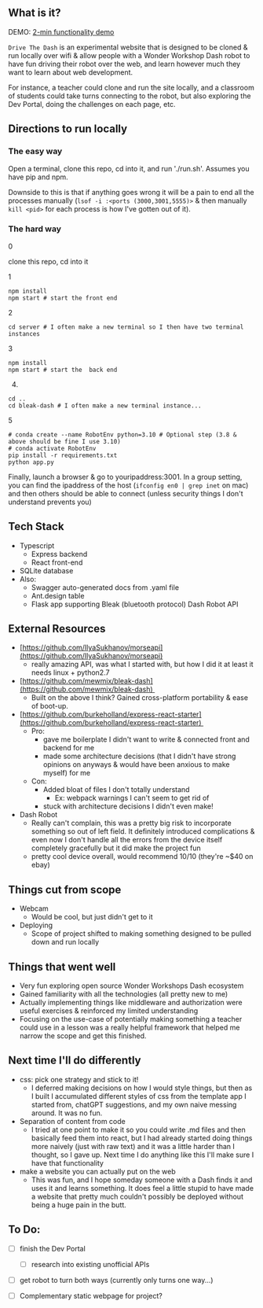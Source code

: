 ## What is it?  

DEMO: [2-min functionality demo](https://youtu.be/4DF0minFRTY?si=VUnZnfDxk-GtGXOp)

`Drive The Dash` is an experimental website that is designed to be cloned & run locally over wifi & allow people with a Wonder Workshop Dash robot to have fun driving their robot over the web, and learn however much they want to learn about web development. 

For instance, a teacher could clone and run the site locally, and a classroom of students could take turns connecting to the robot, but also exploring the Dev Portal, doing the challenges on each page, etc. 

## Directions to run locally

### The easy way
Open a terminal, clone this repo, cd into it, and run './run.sh'. Assumes you have pip and npm. 

Downside to this is that if anything goes wrong it will be a pain to end all the processes manually (`lsof -i :<ports (3000,3001,5555)>` & then manually `kill <pid>` for each process is how I've gotten out of it).
### The hard way
0

clone this repo, cd into it


1
```
npm install
npm start # start the front end
```

2
```
cd server # I often make a new terminal so I then have two terminal instances
```
3
```
npm install
npm start # start the  back end
```

4.
```
cd ..
cd bleak-dash # I often make a new terminal instance...
```

5
```
# conda create --name RobotEnv python=3.10 # Optional step (3.8 & above should be fine I use 3.10)
# conda activate RobotEnv
pip install -r requirements.txt
python app.py
```

Finally, launch a browser & go to youripaddress:3001. In a group setting, you can find the ipaddress of the host (`ifconfig en0 | grep inet`
on mac) and then others should be able to connect (unless security things I don't understand prevents you)

## Tech Stack
- Typescript
    - Express backend
    - React front-end
- SQLite database
- Also:
	- Swagger auto-generated docs from .yaml file
	- Ant.design table
	- Flask app supporting Bleak (bluetooth protocol) Dash Robot API

## External Resources
- [https://github.com/IlyaSukhanov/morseapi](https://github.com/IlyaSukhanov/morseapi)
	- really amazing API, was what I started with, but how I did it at least it needs linux + python2.7
- [https://github.com/mewmix/bleak-dash](https://github.com/mewmix/bleak-dash) 
	- Built on the above I think? Gained cross-platform portability & ease of boot-up. 
- [https://github.com/burkeholland/express-react-starter](https://github.com/burkeholland/express-react-starter) 
	- Pro:
		- gave me boilerplate I didn't want to write & connected front and backend for me
		- made some architecture decisions (that I didn't have strong opinions on anyways & would have been anxious to make myself) for me 
	- Con: 
		- Added bloat of files I don't totally understand
			- Ex: webpack warnings I can't seem to get rid of
		- stuck with architecture decisions I didn't even make!
- Dash Robot
	- Really can't complain, this was a pretty big risk to incorporate something so out of left field. It definitely introduced complications & even now I don't handle all the errors from the device itself completely gracefully but it did make the project fun
	- pretty cool device overall, would recommend 10/10 (they're ~$40 on ebay)

## Things cut from scope
- Webcam
	- Would be cool, but just didn't get to it
- Deploying
	- Scope of project shifted to making something designed to be pulled down and run locally

## Things that went well
- Very fun exploring open source Wonder Workshops Dash ecosystem
- Gained familiarity with all the technologies (all pretty new to me)
- Actually implementing things like middleware and authorization were useful exercises & reinforced my limited understanding
- Focusing on the use-case of potentially making something a teacher could use in a lesson was a really helpful framework that helped me narrow the scope and get this finished. 

## Next time I'll do differently
- css: pick one strategy and stick to it! 
	- I deferred making decisions on how I would style things, but then as I built I accumulated different styles of css from the template app I started from, chatGPT suggestions, and my own naive messing around. It was no fun. 
- Separation of content from code
	- I tried at one point to make it so you could write .md files and then basically feed them into react, but I had already started doing things more naively (just with raw text) and it was a little harder than I thought, so I gave up. Next time I do anything like this I'll make sure I have that functionality
- make a website you can actually put on the web
	- This was fun, and I hope someday someone with a Dash finds it and uses it and learns something. It does feel a little stupid to have made a website that pretty much couldn't possibly be deployed without being a huge pain in the butt. 

## To Do:
- [ ] finish the Dev Portal
	- [ ] research into existing unofficial APIs 
- [ ] get robot to turn both ways (currently only turns one way...)
- [ ] Complementary static webpage for project?



